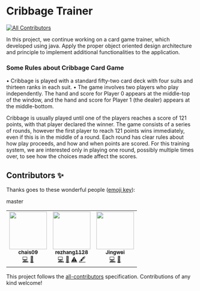 # Cribbage Trainer
<!-- ALL-CONTRIBUTORS-BADGE:START - Do not remove or modify this section -->
[![All Contributors](https://img.shields.io/badge/all_contributors-2-orange.svg?style=flat-square)](#contributors-)
<!-- ALL-CONTRIBUTORS-BADGE:END -->

In this project, we continue working on a card game trainer, which developed using java.
Apply the proper object oriented design architecture and principle to implement additional functionalities to the application.

### Some Rules about Cribbage Card Game
• Cribbage is played with a standard fifty-two card deck with four suits and thirteen ranks in each suit.
• The game involves two players who play independently. The hand and score for Player 0 appears at the middle-top of the window, and the hand and score for Player 1 (the dealer) appears at the middle-bottom.

Cribbage is usually played until one of the players reaches a score of 121 points, with that player declared the winner. The game consists of a series of rounds, however the first player to reach 121 points wins immediately, even if this is in the middle of a round. Each round has clear rules about how play proceeds, and how and when points are scored. For this training system, we are interested only in playing one round, possibly multiple times over, to see how the choices made affect the scores.

## Contributors ✨

Thanks goes to these wonderful people ([emoji key](https://allcontributors.org/docs/en/emoji-key)):

<!-- ALL-CONTRIBUTORS-LIST:START - Do not remove or modify this section -->
<!-- prettier-ignore-start -->
<!-- markdownlint-disable -->
<table>
  <tr>
    <td align="center"><a href="https://chais09.github.io"><img src="https://avatars.githubusercontent.com/u/55682227?v=4?s=100" width="100px;" alt=""/><br /><sub><b>chais09</b></sub></a><br /><a href="https://github.com/chais09/SWEN30006_Project_2/commits?author=chais09" title="Code">💻</a> <a href="#design-chais09" title="Design">🎨</a></td>
    <td align="center"><a href="https://github.com/rezhang1128"><img src="https://avatars.githubusercontent.com/u/82085953?v=4?s=100" width="100px;" alt=""/><br /><sub><b>rezhang1128</b></sub></a><br /><a href="https://github.com/chais09/SWEN30006_Project_2/commits?author=rezhang1128" title="Code">💻</a> <a href="#design-rezhang1128" title="Design">🎨</a> <a href="https://github.com/chais09/SWEN30006_Project_2/commits?author=rezhang1128" title="Tests">⚠️</a> <a href="#content-rezhang1128" title="Content">🖋</a></td>
    <td align="center"><a href="https://github.com/allanz0303"><img src="https://avatars.githubusercontent.com/u/77386438?v=4?s=100" width="100px;" alt=""/><br /><sub><b>Jingwei</b></sub></a><br /><a href="https://github.com/chais09/SWEN30006_Project_2/commits?author=allanz0303" title="Code">💻</a> <a href="#design-allanz0303" title="Design">🎨</a></td>
master
  </tr>
</table>

<!-- markdownlint-restore -->
<!-- prettier-ignore-end -->

<!-- ALL-CONTRIBUTORS-LIST:END -->

This project follows the [all-contributors](https://github.com/all-contributors/all-contributors) specification. Contributions of any kind welcome!
